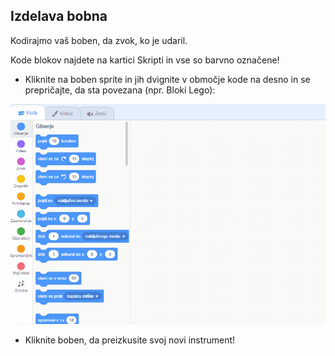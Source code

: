 ## Izdelava bobna

Kodirajmo vaš boben, da zvok, ko je udaril.

Kode blokov najdete na kartici Skripti in vse so barvno označene!

+ Kliknite na boben sprite in jih dvignite v območje kode na desno in se prepričajte, da sta povezana (npr. Bloki Lego):

![screenshot](images/connect-block.gif)

+ Kliknite boben, da preizkusite svoj novi instrument!